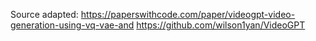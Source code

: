 Source adapted: 
https://paperswithcode.com/paper/videogpt-video-generation-using-vq-vae-and
https://github.com/wilson1yan/VideoGPT


